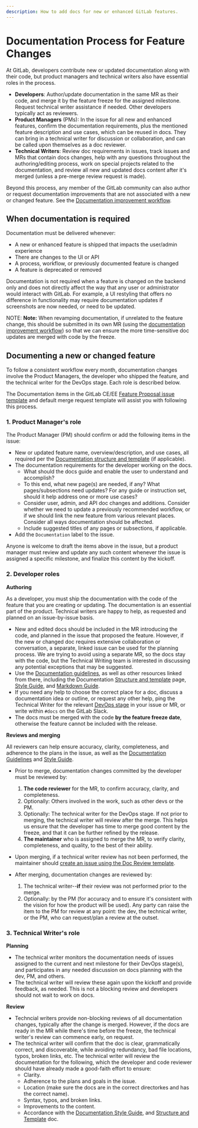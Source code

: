 ```yaml
---
description: How to add docs for new or enhanced GitLab features.
---
```


# Documentation Process for Feature Changes

At GitLab, developers contribute new or updated documentation along with their code, but product managers and technical writers also have essential roles in the process.

- **Developers**: Author/update documentation in the same MR as their code, and
merge it by the feature freeze for the assigned milestone. Request technical writer
assistance if needed. Other developers typically act as reviewers.
- **Product Managers** (PMs): In the issue for all new and enhanced features,
confirm the documentation requirements, plus the mentioned feature description
and use cases, which can be reused in docs. They can bring in a technical
writer for discussion or collaboration, and can be called upon themselves as a doc reviewer.
- **Technical Writers**: Review doc requirements in issues, track issues and MRs
that contain docs changes, help with any questions throughout the authoring/editing process,
work on special projects related to the documentation, and review all new and updated
docs content after it's merged (unless a pre-merge review request is made).

Beyond this process, any member of the GitLab community can also author or request documentation
improvements that are not associated with a new or changed feature. See the [Documentation improvement workflow](improvement-workflow.md).

## When documentation is required

Documentation must be delivered whenever:

- A new or enhanced feature is shipped that impacts the user/admin experience
- There are changes to the UI or API
- A process, workflow, or previously documented feature is changed
- A feature is deprecated or removed

Documentation is not required when a feature is changed on the backend
only and does not directly affect the way that any user or
administrator would interact with GitLab. For example, a UI restyling that offers
no difference in functionality may require documentation updates if screenshots
are now needed, or need to be updated.

NOTE: **Note:**
When revamping documentation, if unrelated to the feature change, this should be submitted
in its own MR (using the [documentation improvement workflow](improvement-workflow.md))
so that we can ensure the more time-sensitive doc updates are merged with code by the freeze.

## Documenting a new or changed feature

To follow a consistent workflow every month, documentation changes
involve the Product Managers, the developer who shipped the feature,
and the technical writer for the DevOps stage. Each role is described below.

The Documentation items in the GitLab CE/EE [Feature Proposal issue template](https://gitlab.com/gitlab-org/gitlab-ce/raw/template-improvements-for-documentation/.gitlab/issue_templates/Feature%20proposal.md)
and default merge request template will assist you with following this process.

### 1. Product Manager's role

The Product Manager (PM) should confirm or add the following items in the issue:

- New or updated feature name, overview/description, and use cases, all required per the [Documentation structure and template](structure.md) (if applicable).
- The documentation requirements for the developer working on the docs.
  - What should the docs guide and enable the user to understand and accomplish?
  - To this end, what new page(s) are needed, if any? What pages/subsections need updates? For any guide or instruction set, should it help address one or more use cases?
  - Consider user, admin, and API doc changes and additions. Consider whether we need to update a previously recommended workflow, or if we should link the new feature from various relevant places. Consider all ways documentation should be affected.
  - Include suggested titles of any pages or subsections, if applicable.
- Add the `Documentation` label to the issue.

Anyone is welcome to draft the items above in the issue, but a product manager must review and update any such content whenever the issue is assigned a specific milestone, and finalize this content by the kickoff. 

### 2. Developer roles

**Authoring**

As a developer, you must ship the documentation with the code of the feature that
you are creating or updating. The documentation is an essential part of the product.
Technical writers are happy to help, as requested and planned on an issue-by-issue basis.

- New and edited docs should be included in the MR introducing the code, and planned
in the issue that proposed the feature. However, if the new or changed doc requires
extensive collaboration or conversation, a separate, linked issue can be used for the planning process.
We are trying to avoid using a separate MR, so the docs stay with the code, but the
Technical Writing team is interested in discussing any potential exceptions that may be suggested.
- Use the [Documentation guidelines](index.md), as well as other resources linked from there,
including the Documentation [Structure and template](structure.md) page, [Style Guide](styleguide.md), and [Markdown Guide](https://about.gitlab.com/handbook/product/technical-writing/markdown-guide/). 
- If you need any help to choose the correct place for a doc, discuss a documentation
idea or outline, or request any other help, ping the Technical Writer for the relevant
[DevOps stage](https://about.gitlab.com/handbook/product/categories/#devops-stages)
in your issue or MR, or write within `#docs` on the GitLab Slack.
- The docs must be merged with the code **by the feature freeze date**, otherwise
the feature cannot be included with the release.<!-- TODO: Policy for feature-flagged issues -->

**Reviews and merging**

All reviewers can help ensure accuracy, clarity, completeness, and adherence to the plans in the issue, as well as the [Documentation Guidelines](https://docs.gitlab.com/ee/development/documentation/) and [Style Guide](https://docs.gitlab.com/ee/development/documentation/styleguide.html).

* Prior to merge, documentation changes committed by the developer must be reviewed by:
  1. **The code reviewer** for the MR, to confirm accuracy, clarity, and completeness.
  2. Optionally: Others involved in the work, such as other devs or the PM.
  3. Optionally: The technical writer for the DevOps stage. If not prior to merging, the technical writer will review after the merge.
This helps us ensure that the developer has time to merge good content by the freeze, and that it can be further refined by the release.
  4. **The maintainer** who is assigned to merge the MR, to verify clarity, completeness, and quality, to the best of their ability.

* Upon merging, if a technical writer review has not been performed, the maintainer should [create an issue using the Doc Review template](https://gitlab.com/gitlab-org/gitlab-ce/issues/new?issuable_template=Doc%20Review).

* After merging, documentation changes are reviewed by:
  1. The technical writer--**if** their review was not performed prior to the merge.
  2. Optionally: by the PM (for accuracy and to ensure it's consistent with the vision for how the product will be used).
Any party can raise the item to the PM for review at any point: the dev, the technical writer, or the PM, who can request/plan a review at the outset.

### 3. Technical Writer's role

**Planning**
- The technical writer monitors the documentation needs of issues assigned to the current and next milestone
for their DevOps stage(s), and participates in any needed discussion on docs planning
with the dev, PM, and others.
- The technical writer will review these again upon the kickoff and provide feedback, as needed.
This is not a blocking review and developers should not wait to work on docs.

**Review**
- Techncial writers provide non-blocking reviews of all documentation changes,
typically after the change is merged. However, if the docs are ready in the MR while
there's time before the freeze, the technical writer's review can commence early, on request.
- The technical writer will confirm that the doc is clear, grammatically correct,
and discoverable, while avoiding redundancy, bad file locations, typos, broken links,
etc. The technical writer will review the documentation for the following, which
the developer and code reviewer should have already made a good-faith effort to ensure:
  - Clarity.
  - Adherence to the plans and goals in the issue.
  - Location (make sure the docs are in the correct directorkes and has the correct name).
  - Syntax, typos, and broken links.
  - Improvements to the content.
  - Accordance with the [Documentation Style Guide](styleguide.md), and [Structure and Template](structure.md) doc.
